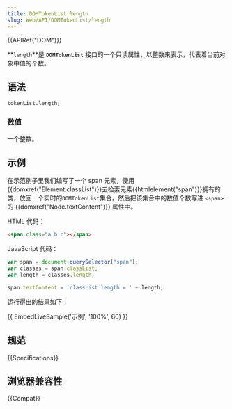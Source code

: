 ```yaml
---
title: DOMTokenList.length
slug: Web/API/DOMTokenList/length
---
```


{{APIRef("DOM")}}

**`length`**是 **`DOMTokenList`** 接口的一个只读属性，以整数来表示，代表着当前对象中值的个数。

## 语法

```plain
tokenList.length;
```

### 数值

一个整数。

## 示例

在示范例子里我们编写了一个 span 元素，使用{{domxref("Element.classList")}}去检索元素{{htmlelement("span")}}拥有的类，放回一个实时的`DOMTokenList`集合，然后把该集合中的数值个数写进 `<span>`的 {{domxref("Node.textContent")}} 属性中。

HTML 代码：

```html
<span class="a b c"></span>
```

JavaScript 代码：

```js
var span = document.querySelector("span");
var classes = span.classList;
var length = classes.length;

span.textContent = 'classList length = ' + length;
```

运行得出的结果如下：

{{ EmbedLiveSample('示例', '100%', 60) }}

## 规范

{{Specifications}}

## 浏览器兼容性

{{Compat}}
